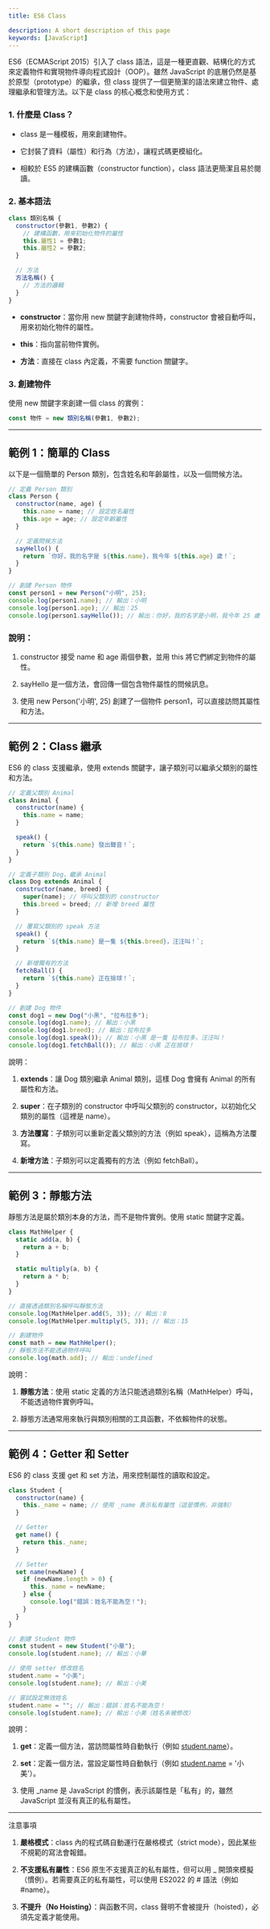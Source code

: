```yaml
---
title: ES6 Class

description: A short description of this page
keywords: [JavaScript]
---
```


ES6（ECMAScript 2015）引入了 class 語法，這是一種更直觀、結構化的方式來定義物件和實現物件導向程式設計（OOP）。雖然 JavaScript 的底層仍然是基於原型（prototype）的繼承，但 class 提供了一個更簡潔的語法來建立物件、處理繼承和管理方法。以下是 class 的核心概念和使用方式：

### 1\. 什麼是 Class？

- class 是一種模板，用來創建物件。

- 它封裝了資料（屬性）和行為（方法），讓程式碼更模組化。

- 相較於 ES5 的建構函數（constructor function），class 語法更簡潔且易於閱讀。

### 2\. 基本語法

```javascript
class 類別名稱 {
  constructor(參數1, 參數2) {
    // 建構函數，用來初始化物件的屬性
    this.屬性1 = 參數1;
    this.屬性2 = 參數2;
  }

  // 方法
  方法名稱() {
    // 方法的邏輯
  }
}
```

- **constructor**：當你用 new 關鍵字創建物件時，constructor 會被自動呼叫，用來初始化物件的屬性。

- **this**：指向當前物件實例。

- **方法**：直接在 class 內定義，不需要 function 關鍵字。

### 3\. 創建物件

使用 new 關鍵字來創建一個 class 的實例：

```javascript
const 物件 = new 類別名稱(參數1, 參數2);
```

---

## 範例 1：簡單的 Class

以下是一個簡單的 Person 類別，包含姓名和年齡屬性，以及一個問候方法。

```javascript
// 定義 Person 類別
class Person {
  constructor(name, age) {
    this.name = name; // 設定姓名屬性
    this.age = age; // 設定年齡屬性
  }

  // 定義問候方法
  sayHello() {
    return `你好，我的名字是 ${this.name}，我今年 ${this.age} 歲！`;
  }
}

// 創建 Person 物件
const person1 = new Person("小明", 25);
console.log(person1.name); // 輸出：小明
console.log(person1.age); // 輸出：25
console.log(person1.sayHello()); // 輸出：你好，我的名字是小明，我今年 25 歲！
```

### 說明：

1. constructor 接受 name 和 age 兩個參數，並用 this 將它們綁定到物件的屬性。

2. sayHello 是一個方法，會回傳一個包含物件屬性的問候訊息。

3. 使用 new Person('小明', 25) 創建了一個物件 person1，可以直接訪問其屬性和方法。

---

## 範例 2：Class 繼承

ES6 的 class 支援繼承，使用 extends 關鍵字，讓子類別可以繼承父類別的屬性和方法。

```javascript
// 定義父類別 Animal
class Animal {
  constructor(name) {
    this.name = name;
  }

  speak() {
    return `${this.name} 發出聲音！`;
  }
}

// 定義子類別 Dog，繼承 Animal
class Dog extends Animal {
  constructor(name, breed) {
    super(name); // 呼叫父類別的 constructor
    this.breed = breed; // 新增 breed 屬性
  }

  // 覆寫父類別的 speak 方法
  speak() {
    return `${this.name} 是一隻 ${this.breed}，汪汪叫！`;
  }

  // 新增獨有的方法
  fetchBall() {
    return `${this.name} 正在撿球！`;
  }
}

// 創建 Dog 物件
const dog1 = new Dog("小黑", "拉布拉多");
console.log(dog1.name); // 輸出：小黑
console.log(dog1.breed); // 輸出：拉布拉多
console.log(dog1.speak()); // 輸出：小黑 是一隻 拉布拉多，汪汪叫！
console.log(dog1.fetchBall()); // 輸出：小黑 正在撿球！
```

說明：

1. **extends**：讓 Dog 類別繼承 Animal 類別，這樣 Dog 會擁有 Animal 的所有屬性和方法。

2. **super**：在子類別的 constructor 中呼叫父類別的 constructor，以初始化父類別的屬性（這裡是 name）。

3. **方法覆寫**：子類別可以重新定義父類別的方法（例如 speak），這稱為方法覆寫。

4. **新增方法**：子類別可以定義獨有的方法（例如 fetchBall）。

---

## 範例 3：靜態方法

靜態方法是屬於類別本身的方法，而不是物件實例。使用 static 關鍵字定義。

```javascript
class MathHelper {
  static add(a, b) {
    return a + b;
  }

  static multiply(a, b) {
    return a * b;
  }
}

// 直接透過類別名稱呼叫靜態方法
console.log(MathHelper.add(5, 3)); // 輸出：8
console.log(MathHelper.multiply(5, 3)); // 輸出：15

// 創建物件
const math = new MathHelper();
// 靜態方法不能透過物件呼叫
console.log(math.add); // 輸出：undefined
```

說明：

1. **靜態方法**：使用 static 定義的方法只能透過類別名稱（MathHelper）呼叫，不能透過物件實例呼叫。

2. 靜態方法通常用來執行與類別相關的工具函數，不依賴物件的狀態。

---

## 範例 4：Getter 和 Setter

ES6 的 class 支援 get 和 set 方法，用來控制屬性的讀取和設定。

```javascript
class Student {
  constructor(name) {
    this._name = name; // 使用 _name 表示私有屬性（這是慣例，非強制）
  }

  // Getter
  get name() {
    return this._name;
  }

  // Setter
  set name(newName) {
    if (newName.length > 0) {
      this._name = newName;
    } else {
      console.log("錯誤：姓名不能為空！");
    }
  }
}

// 創建 Student 物件
const student = new Student("小華");
console.log(student.name); // 輸出：小華

// 使用 setter 修改姓名
student.name = "小美";
console.log(student.name); // 輸出：小美

// 嘗試設定無效姓名
student.name = ""; // 輸出：錯誤：姓名不能為空！
console.log(student.name); // 輸出：小美（姓名未被修改）
```

說明：

1. **get**：定義一個方法，當訪問屬性時自動執行（例如 [student.name](student.name)）。

2. **set**：定義一個方法，當設定屬性時自動執行（例如 [student.name](student.name) = '小美'）。

3. 使用 \_name 是 JavaScript 的慣例，表示該屬性是「私有」的，雖然 JavaScript 並沒有真正的私有屬性。

---

注意事項

1. **嚴格模式**：class 內的程式碼自動運行在嚴格模式（strict mode），因此某些不規範的寫法會報錯。

2. **不支援私有屬性**：ES6 原生不支援真正的私有屬性，但可以用 \_ 開頭來模擬（慣例）。若需要真正的私有屬性，可以使用 ES2022 的 # 語法（例如 #name）。

3. **不提升（No Hoisting）**：與函數不同，class 聲明不會被提升（hoisted），必須先定義才能使用。
